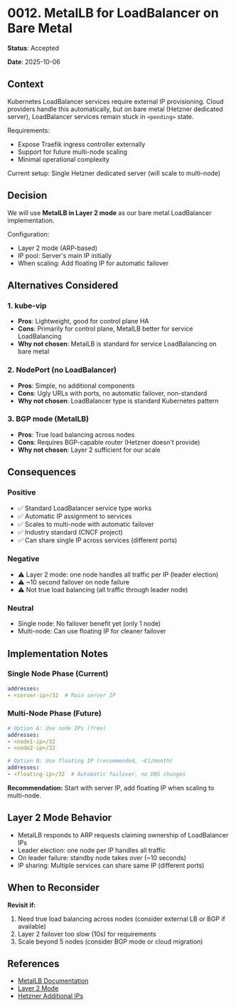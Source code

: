 # 0012. MetalLB for LoadBalancer on Bare Metal

**Status**: Accepted

**Date**: 2025-10-06

## Context

Kubernetes LoadBalancer services require external IP provisioning. Cloud providers handle this automatically, but on bare metal (Hetzner dedicated server), LoadBalancer services remain stuck in `<pending>` state.

Requirements:
- Expose Traefik ingress controller externally
- Support for future multi-node scaling
- Minimal operational complexity

Current setup: Single Hetzner dedicated server (will scale to multi-node)

## Decision

We will use **MetalLB in Layer 2 mode** as our bare metal LoadBalancer implementation.

Configuration:
- Layer 2 mode (ARP-based)
- IP pool: Server's main IP initially
- When scaling: Add floating IP for automatic failover

## Alternatives Considered

### 1. kube-vip
- **Pros**: Lightweight, good for control plane HA
- **Cons**: Primarily for control plane, MetalLB better for service LoadBalancing
- **Why not chosen**: MetalLB is standard for service LoadBalancing on bare metal

### 2. NodePort (no LoadBalancer)
- **Pros**: Simple, no additional components
- **Cons**: Ugly URLs with ports, no automatic failover, non-standard
- **Why not chosen**: LoadBalancer type is standard Kubernetes pattern

### 3. BGP mode (MetalLB)
- **Pros**: True load balancing across nodes
- **Cons**: Requires BGP-capable router (Hetzner doesn't provide)
- **Why not chosen**: Layer 2 sufficient for our scale

## Consequences

### Positive
- ✅ Standard LoadBalancer service type works
- ✅ Automatic IP assignment to services
- ✅ Scales to multi-node with automatic failover
- ✅ Industry standard (CNCF project)
- ✅ Can share single IP across services (different ports)

### Negative
- ⚠️ Layer 2 mode: one node handles all traffic per IP (leader election)
- ⚠️ ~10 second failover on node failure
- ⚠️ Not true load balancing (all traffic through leader node)

### Neutral
- Single node: No failover benefit yet (only 1 node)
- Multi-node: Can use floating IP for cleaner failover

## Implementation Notes

### Single Node Phase (Current)
```yaml
addresses:
- <server-ip>/32  # Main server IP
```

### Multi-Node Phase (Future)
```yaml
# Option A: Use node IPs (free)
addresses:
- <node1-ip>/32
- <node2-ip>/32

# Option B: Use floating IP (recommended, ~€1/month)
addresses:
- <floating-ip>/32  # Automatic failover, no DNS changes
```

**Recommendation:** Start with server IP, add floating IP when scaling to multi-node.

## Layer 2 Mode Behavior

- MetalLB responds to ARP requests claiming ownership of LoadBalancer IPs
- Leader election: one node per IP handles all traffic
- On leader failure: standby node takes over (~10 seconds)
- IP sharing: Multiple services can share same IP (different ports)

## When to Reconsider

**Revisit if:**
1. Need true load balancing across nodes (consider external LB or BGP if available)
2. Layer 2 failover too slow (10s) for requirements
3. Scale beyond 5 nodes (consider BGP mode or cloud migration)

## References

- [MetalLB Documentation](https://metallb.universe.tf/)
- [Layer 2 Mode](https://metallb.universe.tf/concepts/layer2/)
- [Hetzner Additional IPs](https://docs.hetzner.com/robot/dedicated-server/ip/additional-ip-adresses/)
